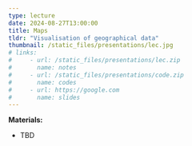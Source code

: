 ```yaml
---
type: lecture
date: 2024-08-27T13:00:00
title: Maps
tldr: "Visualisation of geographical data"
thumbnail: /static_files/presentations/lec.jpg
# links:
#     - url: /static_files/presentations/lec.zip
#       name: notes
#     - url: /static_files/presentations/code.zip
#       name: codes
#     - url: https://google.com
#       name: slides
---
```

**Materials:**

- TBD
